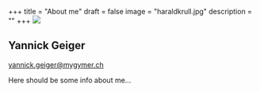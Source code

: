 +++
title = "About me"
draft = false
image = "haraldkrull.jpg"
description = ""
+++
![](/img/default-author.jpg)

## Yannick Geiger

yannick.geiger@mygymer.ch

Here should be some info about me...